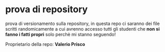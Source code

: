 # prova di repository

prova di versionamento sulla repository, in questa repo ci saranno dei file scritti randomicamente a cui avrenno accesso tutti gli studenti che **non si fanno i fatti propri** solo perchè mi stanno seguendo!

Proprietario della repo: **Valerio Prisco**